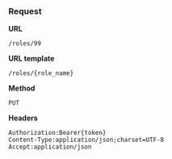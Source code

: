 ### Request

**URL**

`/roles/99`

**URL template**

`/roles/{role_name}`

**Method**

`PUT`

**Headers**

`Authorization:Bearer{token}`  
`Content-Type:application/json;charset=UTF-8`  
`Accept:application/json`  
